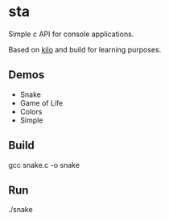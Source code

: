 sta
===

Simple c API for console applications.

Based on [kilo](https://github.com/antirez/kilo) and build for learning purposes.

## Demos
* Snake
* Game of Life
* Colors
* Simple

## Build
gcc snake.c -o snake

## Run
./snake
